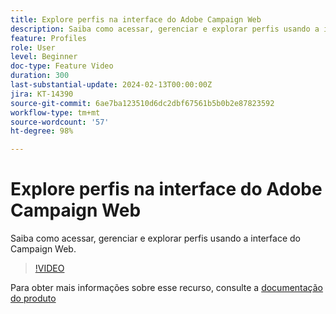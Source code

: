 ```yaml
---
title: Explore perfis na interface do Adobe Campaign Web
description: Saiba como acessar, gerenciar e explorar perfis usando a interface do Campaign Web.
feature: Profiles
role: User
level: Beginner
doc-type: Feature Video
duration: 300
last-substantial-update: 2024-02-13T00:00:00Z
jira: KT-14390
source-git-commit: 6ae7ba123510d6dc2dbf67561b5b0b2e87823592
workflow-type: tm+mt
source-wordcount: '57'
ht-degree: 98%

---
```



# Explore perfis na interface do Adobe Campaign Web

Saiba como acessar, gerenciar e explorar perfis usando a interface do Campaign Web.

>[!VIDEO](https://video.tv.adobe.com/v/3427293/?learn=on)

Para obter mais informações sobre esse recurso, consulte a [documentação do produto](https://experienceleague.adobe.com/docs/campaign-web/v8/audiences/work-with-profiles/about-recipients.html)
